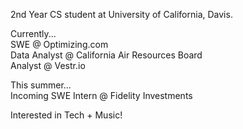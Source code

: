 2nd Year CS student at University of California, Davis.

Currently...
<br/>SWE @ Optimizing.com
<br/>Data Analyst @ California Air Resources Board
<br/>Analyst @ Vestr.io

This summer...
<br/>Incoming SWE Intern @ Fidelity Investments

Interested in Tech + Music!
